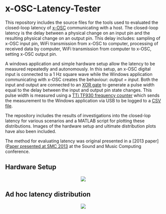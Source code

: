 x-OSC-Latency-Tester
====================

This repository includes the source files for the tools used to evaluated the closed-loop latency of [x-OSC](http://www.x-io.co.uk/smc-2013/www.x-io.co.uk/x-osc) communicating with a host.  The closed-loop latency is the delay between a physical change on an input pin and the resulting physical change on an output pin.  This delay includes: sampling of x-OSC input pin, WiFi transmission from x-OSC to computer, processing of received data by computer, WiFi transmission from computer to x-OSC, setting x-OSC output pin.

A windows application and simple hardware setup allow the latency to be measured repeatedly and autonomously.  In this setup, an x-OSC digital input is connected to a 1 Hz square wave while the Windows application communicating with x-OSC creates the behaviour: *output = input*.  Both the input and output are connected to an [XOR gate](http://en.wikipedia.org/wiki/XOR_gate) to generate a pulse width equal to the delay between the input and output pin state changes.  This pulse width is measured using a [TTi TF930 frequency counter](http://www.tti-test.com/products-tti/rf/frequency-counters.htm) which sends the measurement to the Windows application via USB to be logged to a [CSV file](http://en.wikipedia.org/wiki/Comma-separated_values).

The repository includes the results of investigations into the closed-lop latency for various scenarios and a MATLAB script for plotting these distributions.  Images of the hardware setup and ultimate distribution plots have also been included.

The method for evaluating latency was original presented in a [2013 paper]([Paper presented at SMC 2013](http://www.x-io.co.uk/smc-2013/) at the Sound and Music Computing conference.

Hardware Setup
--------------

<div align="center">
<img src="https://raw.github.com/xioTechnologies/x-OSC-Latency-Tester/master/Hardware%20Setup.png"/>
</div>

Ad hoc latency distribution
---------------------------

<div align="center">
<img src="https://raw.github.com/xioTechnologies/x-OSC-Latency-Tester/master/Ad%20Hoc%20Distribution.png"/>
</div>

